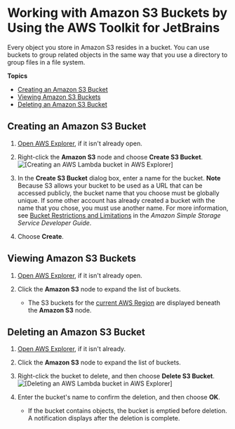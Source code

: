# Working with Amazon S3 Buckets by Using the AWS Toolkit for JetBrains<a name="work-with-S3-buckets"></a>

Every object you store in Amazon S3 resides in a bucket\. You can use buckets to group related objects in the same way that you use a directory to group files in a file system\.

**Topics**
+ [Creating an Amazon S3 Bucket](#creating-s3-bucket)
+ [Viewing Amazon S3 Buckets](#viewing-s3-bucket)
+ [Deleting an Amazon S3 Bucket](#deleting-s3-buckets)

## Creating an Amazon S3 Bucket<a name="creating-s3-bucket"></a>

1. [Open AWS Explorer](key-tasks.md#key-tasks-open-explorer), if it isn't already open\.

1. Right\-click the **Amazon S3** node and choose **Create S3 Bucket**\.  
![\[Creating an AWS Lambda bucket in AWS Explorer\]](http://docs.aws.amazon.com/toolkit-for-jetbrains/latest/userguide/)

1. In the **Create S3 Bucket** dialog box, enter a name for the bucket\.
**Note**  
Because S3 allows your bucket to be used as a URL that can be accessed publicly, the bucket name that you choose must be globally unique\. If some other account has already created a bucket with the name that you chose, you must use another name\. For more information, see [Bucket Restrictions and Limitations](https://docs.aws.amazon.com/AmazonS3/latest/dev/BucketRestrictions.html) in the *Amazon Simple Storage Service Developer Guide*\.

1. Choose **Create**\.

## Viewing Amazon S3 Buckets<a name="viewing-s3-bucket"></a>

1. [Open AWS Explorer](key-tasks.md#key-tasks-open-explorer), if it isn't already open\.

1. Click the **Amazon S3** node to expand the list of buckets\.
   + The S3 buckets for the [current AWS Region](setup-region.md#setup-region-current-region) are displayed beneath the **Amazon S3** node\.

## Deleting an Amazon S3 Bucket<a name="deleting-s3-buckets"></a>

1. [Open AWS Explorer](key-tasks.md#key-tasks-open-explorer), if it isn't already\.

1. Click the **Amazon S3** node to expand the list of buckets\.

1. Right\-click the bucket to delete, and then choose **Delete S3 Bucket**\.  
![\[Deleting an AWS Lambda bucket in AWS Explorer\]](http://docs.aws.amazon.com/toolkit-for-jetbrains/latest/userguide/)

1. Enter the bucket's name to confirm the deletion, and then choose **OK**\.
   + If the bucket contains objects, the bucket is emptied before deletion\. A notification displays after the deletion is complete\.